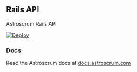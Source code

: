 ## Rails API

Astroscrum Rails API

[![Deploy](https://www.herokucdn.com/deploy/button.png)](https://heroku.com/deploy?template=https://github.com/astroscrum/rails-api)

### Docs

Read the Astroscrum docs at [docs.astroscrum.com](docs.astroscrum.com)

